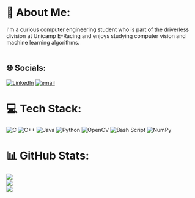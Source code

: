 # 💫 About Me:
I'm a curious computer engineering student who is part of the driverless division at Unicamp E-Racing and enjoys studying computer vision and machine learning algorithms.<br><br>


## 🌐 Socials:
[![LinkedIn](https://img.shields.io/badge/LinkedIn-%230077B5.svg?logo=linkedin&logoColor=white)](https://linkedin.com/in/felipe-pavanello-672069247) [![email](https://img.shields.io/badge/Email-D14836?logo=gmail&logoColor=white)](mailto:felipe.pavanello.capovilla@gmail.com) 

# 💻 Tech Stack:
![C](https://img.shields.io/badge/c-%2300599C.svg?style=flat&logo=c&logoColor=white) ![C++](https://img.shields.io/badge/c++-%2300599C.svg?style=flat&logo=c%2B%2B&logoColor=white) ![Java](https://img.shields.io/badge/java-%23ED8B00.svg?style=flat&logo=openjdk&logoColor=white) ![Python](https://img.shields.io/badge/python-3670A0?style=flat&logo=python&logoColor=ffdd54) ![OpenCV](https://img.shields.io/badge/opencv-%23white.svg?style=flat&logo=opencv&logoColor=white) ![Bash Script](https://img.shields.io/badge/bash_script-%23121011.svg?style=flat&logo=gnu-bash&logoColor=white) ![NumPy](https://img.shields.io/badge/numpy-%23013243.svg?style=flat&logo=numpy&logoColor=white)
# 📊 GitHub Stats:
![](https://github-readme-stats.vercel.app/api?username=felipeCapovilla&theme=nightowl&hide_border=false&include_all_commits=false&count_private=false)<br/>
![](https://nirzak-streak-stats.vercel.app/?user=felipeCapovilla&theme=nightowl&hide_border=false)<br/>
![](https://github-readme-stats.vercel.app/api/top-langs/?username=felipeCapovilla&theme=nightowl&hide_border=false&include_all_commits=false&count_private=false&layout=compact)

<!-- Proudly created with GPRM ( https://gprm.itsvg.in ) -->
